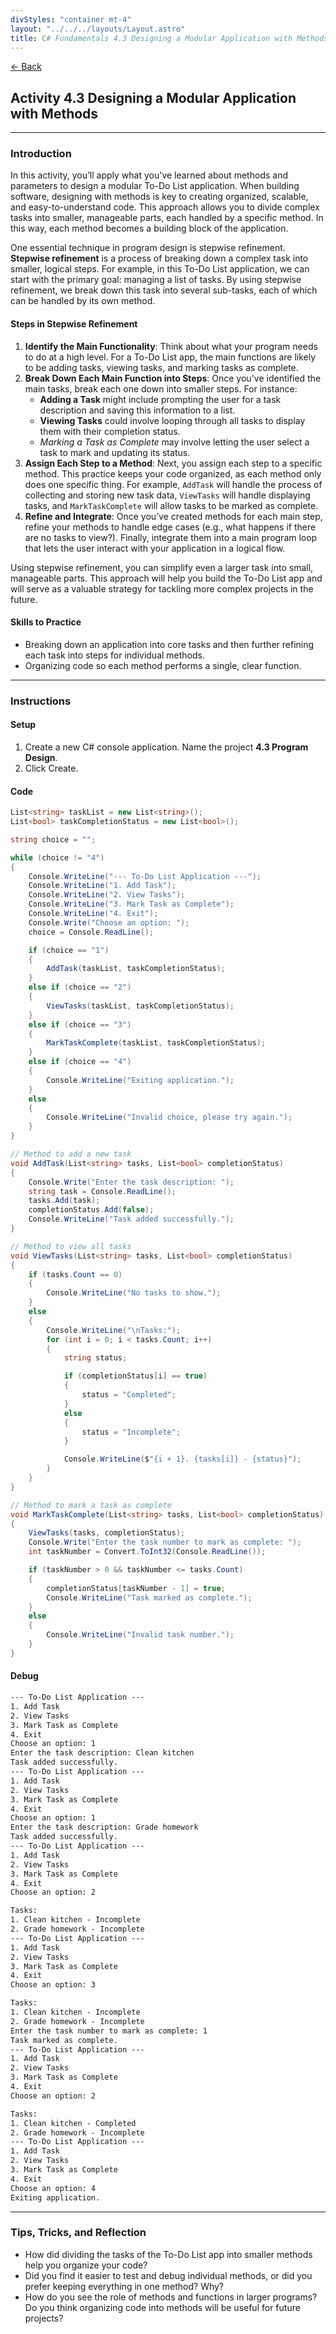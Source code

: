 ```yaml
---
divStyles: "container mt-4"
layout: "../../../layouts/Layout.astro"
title: C# Fundamentals 4.3 Designing a Modular Application with Methods
---
```


[← Back](/c-sharp-fundamentals/)

## Activity 4.3 Designing a Modular Application with Methods

---

### Introduction

In this activity, you’ll apply what you've learned about methods and parameters to design a modular To-Do List application. When building software, designing with methods is key to creating organized, scalable, and easy-to-understand code. This approach allows you to divide complex tasks into smaller, manageable parts, each handled by a specific method. In this way, each method becomes a building block of the application.

One essential technique in program design is stepwise refinement. **Stepwise refinement** is a process of breaking down a complex task into smaller, logical steps. For example, in this To-Do List application, we can start with the primary goal: managing a list of tasks. By using stepwise refinement, we break down this task into several sub-tasks, each of which can be handled by its own method.

#### Steps in Stepwise Refinement

1. **Identify the Main Functionality**: Think about what your program needs to do at a high level. For a To-Do List app, the main functions are likely to be adding tasks, viewing tasks, and marking tasks as complete.
2. **Break Down Each Main Function into Steps**: Once you've identified the main tasks, break each one down into smaller steps. For instance:
    - **Adding a Task** might include prompting the user for a task description and saving this information to a list.
    - **Viewing Tasks** could involve looping through all tasks to display them with their completion status.
    - *Marking a Task as Complete* may involve letting the user select a task to mark and updating its status.
3. **Assign Each Step to a Method**: Next, you assign each step to a specific method. This practice keeps your code organized, as each method only does one specific thing. For example, `AddTask` will handle the process of collecting and storing new task data, `ViewTasks` will handle displaying tasks, and `MarkTaskComplete` will allow tasks to be marked as complete.
4. **Refine and Integrate**: Once you’ve created methods for each main step, refine your methods to handle edge cases (e.g., what happens if there are no tasks to view?). Finally, integrate them into a main program loop that lets the user interact with your application in a logical flow.

Using stepwise refinement, you can simplify even a larger task into small, manageable parts. This approach will help you build the To-Do List app and will serve as a valuable strategy for tackling more complex projects in the future.

#### Skills to Practice

- Breaking down an application into core tasks and then further refining each task into steps for individual methods.
- Organizing code so each method performs a single, clear function.

---

### Instructions

#### Setup

1. Create a new C# console application. Name the project **4.3 Program Design**.
2. Click Create.

#### Code

```cs
List<string> taskList = new List<string>();
List<bool> taskCompletionStatus = new List<bool>();

string choice = "";

while (choice != "4")
{
    Console.WriteLine("--- To-Do List Application ---");
    Console.WriteLine("1. Add Task");
    Console.WriteLine("2. View Tasks");
    Console.WriteLine("3. Mark Task as Complete");
    Console.WriteLine("4. Exit");
    Console.Write("Choose an option: ");
    choice = Console.ReadLine();

    if (choice == "1")
    {
        AddTask(taskList, taskCompletionStatus);
    }
    else if (choice == "2")
    {
        ViewTasks(taskList, taskCompletionStatus);
    }
    else if (choice == "3")
    {
        MarkTaskComplete(taskList, taskCompletionStatus);
    }
    else if (choice == "4")
    {
        Console.WriteLine("Exiting application.");
    }
    else
    {
        Console.WriteLine("Invalid choice, please try again.");
    }
}

// Method to add a new task
void AddTask(List<string> tasks, List<bool> completionStatus)
{
    Console.Write("Enter the task description: ");
    string task = Console.ReadLine();
    tasks.Add(task);
    completionStatus.Add(false);
    Console.WriteLine("Task added successfully.");
}

// Method to view all tasks
void ViewTasks(List<string> tasks, List<bool> completionStatus)
{
    if (tasks.Count == 0)
    {
        Console.WriteLine("No tasks to show.");
    }
    else
    {
        Console.WriteLine("\nTasks:");
        for (int i = 0; i < tasks.Count; i++)
        {
            string status;

            if (completionStatus[i] == true)
            {
                status = "Completed";
            }
            else
            {
                status = "Incomplete";
            }

            Console.WriteLine($"{i + 1}. {tasks[i]} - {status}");
        }
    }
}

// Method to mark a task as complete
void MarkTaskComplete(List<string> tasks, List<bool> completionStatus)
{
    ViewTasks(tasks, completionStatus);
    Console.Write("Enter the task number to mark as complete: ");
    int taskNumber = Convert.ToInt32(Console.ReadLine());

    if (taskNumber > 0 && taskNumber <= tasks.Count)
    {
        completionStatus[taskNumber - 1] = true;
        Console.WriteLine("Task marked as complete.");
    }
    else
    {
        Console.WriteLine("Invalid task number.");
    }
}
```

#### Debug

```txt
--- To-Do List Application ---
1. Add Task
2. View Tasks
3. Mark Task as Complete
4. Exit
Choose an option: 1
Enter the task description: Clean kitchen
Task added successfully.
--- To-Do List Application ---
1. Add Task
2. View Tasks
3. Mark Task as Complete
4. Exit
Choose an option: 1
Enter the task description: Grade homework
Task added successfully.
--- To-Do List Application ---
1. Add Task
2. View Tasks
3. Mark Task as Complete
4. Exit
Choose an option: 2

Tasks:
1. Clean kitchen - Incomplete
2. Grade homework - Incomplete
--- To-Do List Application ---
1. Add Task
2. View Tasks
3. Mark Task as Complete
4. Exit
Choose an option: 3

Tasks:
1. Clean kitchen - Incomplete
2. Grade homework - Incomplete
Enter the task number to mark as complete: 1
Task marked as complete.
--- To-Do List Application ---
1. Add Task
2. View Tasks
3. Mark Task as Complete
4. Exit
Choose an option: 2

Tasks:
1. Clean kitchen - Completed
2. Grade homework - Incomplete
--- To-Do List Application ---
1. Add Task
2. View Tasks
3. Mark Task as Complete
4. Exit
Choose an option: 4
Exiting application.
```

---

### Tips, Tricks, and Reflection

- How did dividing the tasks of the To-Do List app into smaller methods help you organize your code?
- Did you find it easier to test and debug individual methods, or did you prefer keeping everything in one method? Why?
- How do you see the role of methods and functions in larger programs? Do you think organizing code into methods will be useful for future projects?